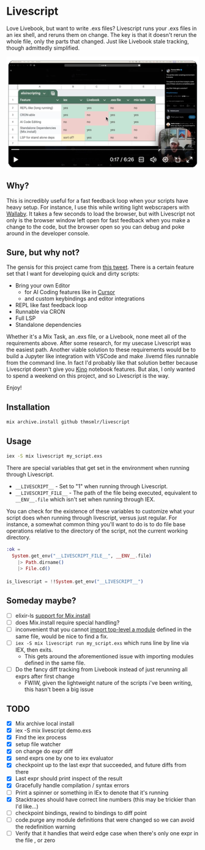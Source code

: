 # Livescript

Love Livebook, but want to write .exs files? 
Livescript runs your .exs files in an iex shell, and reruns them on change.
The key is that it doesn't rerun the whole file, only the parts that changed.
Just like Livebook stale tracking, though admittedly simplified.


<div style="text-align: center;">
  <a href="https://x.com/thmsmlr/status/1816886371312697496">
    <img src="./assets/livescript-video.png" alt="Livescript">
  </a>
</div>


## Why?

This is incredibly useful for a fast feedback loop when your scripts have heavy setup.
For instance, I use this while writing light webscrapers with [Wallaby](https://hexdocs.pm/wallaby/Wallaby.html).
It takes a few seconds to load the browser, but with Livescript not only is the browser window left open for fast feedback when you make a change to the code, but the browser open so you can debug and poke around in the developer console.

## Sure, but why not?

The gensis for this project came from [this tweet](https://x.com/thmsmlr/status/1814354658858524944).
There is a certain feature set that I want for developing quick and dirty scripts:

- Bring your own Editor
  - for AI Coding features like in [Cursor](https://www.cursor.com)
  - and custom keybindings and editor integrations
- REPL like fast feedback loop
- Runnable via CRON
- Full LSP
- Standalone dependencies

Whether it's a Mix Task, an .exs file, or a Livebook, none meet all of the requirements above.
After some research, for my usecase Livescript was the easiest path.
Another viable solution to these requirements would be to build a Jupyter like integration with VSCode and make .livemd files runnable from the command line.
In fact I'd probably like that solution better because Livescript doesn't give you [Kino](https://hexdocs.pm/kino/Kino.html) notebook features.
But alas, I only wanted to spend a weekend on this project, and so Livescript is the way.

Enjoy! 

## Installation

```bash
mix archive.install github thmsmlr/livescript
```

## Usage

```bash
iex -S mix livescript my_script.exs
```

There are special variables that get set in the environment when running through Livescript.

- `__LIVESCRIPT__` - Set to "1" when running through Livescript.
- `__LIVESCRIPT_FILE__` - The path of the file being executed, equivalent to `__ENV__.file` which isn't set when running through IEX.

You can check for the existence of these variables to customize what your script does when running through livescript, versus just regular.
For instance, a somewhat common thing you'll want to do is to do file base operations relative to the directory of the script, not the current working directory.

```elixir
:ok = 
  System.get_env("__LIVESCRIPT_FILE__", __ENV__.file)
    |> Path.dirname()
    |> File.cd()

is_livescript = !!System.get_env("__LIVESCRIPT__")
```

## Someday maybe?

- [ ] elixir-ls [support for Mix.install](https://github.com/elixir-lsp/elixir-ls/issues/654)
- [ ] does Mix.install require special handling?
- [ ] inconvenient that you cannot [import top-level a module](https://github.com/elixir-lang/elixir/pull/10674#issuecomment-782057780) defined in the same file, would be nice to find a fix.
- [ ] `iex -S mix livescript run my_script.exs` which runs line by line via IEX, then exits. 
  - This gets around the aforementioned issue with importing modules defined in the same file.
- [ ] Do the fancy diff tracking from Livebook instead of just rerunning all exprs after first change
  - FWIW, given the lightweight nature of the scripts i've been writing, this hasn't been a big issue

## TODO
- [x] Mix archive local install
- [x] iex -S mix livescript demo.exs
- [x] Find the iex process
- [x] setup file watcher
- [x] on change do expr diff
- [x] send exprs one by one to iex evaluator
- [x] checkpoint up to the last expr that succeeded, and future diffs from there
- [x] Last expr should print inspect of the result
- [x] Gracefully handle compilation / syntax errors
- [ ] Print a spinner or something in IEx to denote that it's running
- [x] Stacktraces should have correct line numbers (this may be trickier than I'd like...)
- [ ] checkpoint bindings, rewind to bindings to diff point
- [ ] code.purge any module definitions that were changed so we can avoid the redefinition warning
- [ ] Verify that it handles that weird edge case when there's only one expr in the file , or zero
